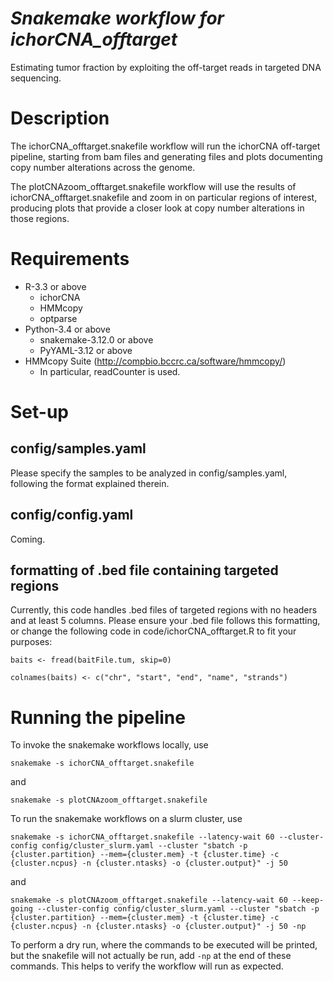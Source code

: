 # *Snakemake workflow for ichorCNA_offtarget*
Estimating tumor fraction by exploiting the off-target reads in targeted DNA sequencing.

# Description
The ichorCNA_offtarget.snakefile workflow will run the ichorCNA off-target pipeline, starting from bam files and generating files and plots documenting copy number alterations across the genome.

The plotCNAzoom_offtarget.snakefile workflow will use the results of ichorCNA_offtarget.snakefile and zoom in on particular regions of interest, producing plots that provide a closer look at copy number alterations in those regions.

# Requirements
* R-3.3 or above
  * ichorCNA
  * HMMcopy
  * optparse
* Python-3.4 or above
  * snakemake-3.12.0 or above
  * PyYAML-3.12 or above
* HMMcopy Suite (http://compbio.bccrc.ca/software/hmmcopy/)
  * In particular, readCounter is used.
 
# Set-up
## config/samples.yaml
Please specify the samples to be analyzed in config/samples.yaml, following the format explained therein.
 
## config/config.yaml
Coming.

## formatting of .bed file containing targeted regions
Currently, this code handles .bed files of targeted regions with no headers and at least 5 columns.  Please ensure your .bed file follows this formatting, or change the following code in code/ichorCNA_offtarget.R to fit your purposes:

`baits <- fread(baitFile.tum, skip=0)`

`colnames(baits) <- c("chr", "start", "end", "name", "strands")`
 
# Running the pipeline
To invoke the snakemake workflows locally, use

`snakemake -s ichorCNA_offtarget.snakefile`

and

`snakemake -s plotCNAzoom_offtarget.snakefile`

To run the snakemake workflows on a slurm cluster, use

`snakemake -s ichorCNA_offtarget.snakefile --latency-wait 60 --cluster-config config/cluster_slurm.yaml --cluster "sbatch -p {cluster.partition} --mem={cluster.mem} -t {cluster.time} -c {cluster.ncpus} -n {cluster.ntasks} -o {cluster.output}" -j 50`

and

`snakemake -s plotCNAzoom_offtarget.snakefile --latency-wait 60 --keep-going --cluster-config config/cluster_slurm.yaml --cluster "sbatch -p {cluster.partition} --mem={cluster.mem} -t {cluster.time} -c {cluster.ncpus} -n {cluster.ntasks} -o {cluster.output}" -j 50 -np`

To perform a dry run, where the commands to be executed will be printed, but the snakefile will not actually be run, add `-np` at the end of these commands.  This helps to verify the workflow will run as expected.
